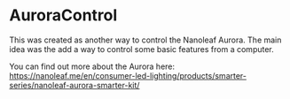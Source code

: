 # AuroraControl

This was created as another way to control the Nanoleaf Aurora. The main idea was the add a way to control some basic features from a computer.

You can find out more about the Aurora here: https://nanoleaf.me/en/consumer-led-lighting/products/smarter-series/nanoleaf-aurora-smarter-kit/
